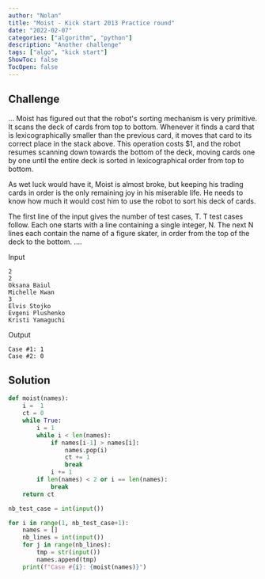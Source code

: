 ```yaml
---
author: "Nolan"
title: "Moist - Kick start 2013 Practice round"
date: "2022-02-07"
categories: ["algorithm", "python"]
description: "Another challenge"
tags: ["algo", "kick start"]
ShowToc: false
TocOpen: false
---
```


## Challenge 

...
Moist has figured out that the robot's sorting mechanism is very primitive. It scans the deck of cards from top to bottom. Whenever it finds a card that is lexicographically smaller than the previous card, it moves that card to its correct place in the stack above. This operation costs $1, and the robot resumes scanning down towards the bottom of the deck, moving cards one by one until the entire deck is sorted in lexicographical order from top to bottom.

As wet luck would have it, Moist is almost broke, but keeping his trading cards in order is the only remaining joy in his miserable life. He needs to know how much it would cost him to use the robot to sort his deck of cards.

The first line of the input gives the number of test cases, T. T test cases follow. Each one starts with a line containing a single integer, N. The next N lines each contain the name of a figure skater, in order from the top of the deck to the bottom.
....


Input
```
2
2
Oksana Baiul
Michelle Kwan
3
Elvis Stojko
Evgeni Plushenko
Kristi Yamaguchi
```

Output

```
Case #1: 1
Case #2: 0
```

## Solution

```python
def moist(names):
    i =  1
    ct = 0
    while True:
        i = 1
        while i < len(names):
            if names[i-1] > names[i]:
                names.pop(i)
                ct += 1
                break
            i += 1
        if len(names) < 2 or i == len(names):
            break
    return ct

nb_test_case = int(input())

for i in range(1, nb_test_case+1):
    names = []
    nb_lines = int(input())
    for j in range(nb_lines):
        tmp = str(input())
        names.append(tmp)
    print(f"Case #{i}: {moist(names)}")
```
